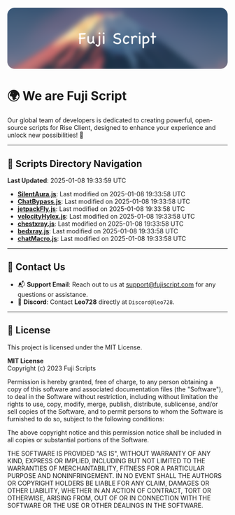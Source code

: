![Banner](.github/b.webp)

# 🌍 **We are Fuji Script**

Our global team of developers is dedicated to creating powerful, open-source scripts for Rise Client, designed to enhance your experience and unlock new possibilities! 🌟

---
<!-- SCRIPTS_NAVIGATION_START -->
## 📂 **Scripts Directory Navigation**

**Last Updated**: 2025-01-08 19:33:59 UTC

- **[SilentAura.js](scripts/SilentAura.js)**: Last modified on 2025-01-08 19:33:58 UTC
- **[ChatBypass.js](scripts/ChatBypass.js)**: Last modified on 2025-01-08 19:33:58 UTC
- **[jetpackFly.js](scripts/jetpackFly.js)**: Last modified on 2025-01-08 19:33:58 UTC
- **[velocityHylex.js](scripts/velocityHylex.js)**: Last modified on 2025-01-08 19:33:58 UTC
- **[chestxray.js](scripts/chestxray.js)**: Last modified on 2025-01-08 19:33:58 UTC
- **[bedxray.js](scripts/bedxray.js)**: Last modified on 2025-01-08 19:33:58 UTC
- **[chatMacro.js](scripts/chatMacro.js)**: Last modified on 2025-01-08 19:33:58 UTC

<!-- SCRIPTS_NAVIGATION_END -->

---

## 💬 **Contact Us**  
- 📬 **Support Email**: Reach out to us at [support@fujiscript.com](mailto:support@fujiscript.com) for any questions or assistance.  
- 💬 **Discord**: Contact **Leo728** directly at `Discord@leo728`.

---

## 📜 **License**

This project is licensed under the MIT License.  

**MIT License**  
Copyright (c) 2023 Fuji Scripts  

Permission is hereby granted, free of charge, to any person obtaining a copy of this software and associated documentation files (the "Software"), to deal in the Software without restriction, including without limitation the rights to use, copy, modify, merge, publish, distribute, sublicense, and/or sell copies of the Software, and to permit persons to whom the Software is furnished to do so, subject to the following conditions:  

The above copyright notice and this permission notice shall be included in all copies or substantial portions of the Software.  

THE SOFTWARE IS PROVIDED "AS IS", WITHOUT WARRANTY OF ANY KIND, EXPRESS OR IMPLIED, INCLUDING BUT NOT LIMITED TO THE WARRANTIES OF MERCHANTABILITY, FITNESS FOR A PARTICULAR PURPOSE AND NONINFRINGEMENT. IN NO EVENT SHALL THE AUTHORS OR COPYRIGHT HOLDERS BE LIABLE FOR ANY CLAIM, DAMAGES OR OTHER LIABILITY, WHETHER IN AN ACTION OF CONTRACT, TORT OR OTHERWISE, ARISING FROM, OUT OF OR IN CONNECTION WITH THE SOFTWARE OR THE USE OR OTHER DEALINGS IN THE SOFTWARE.  
